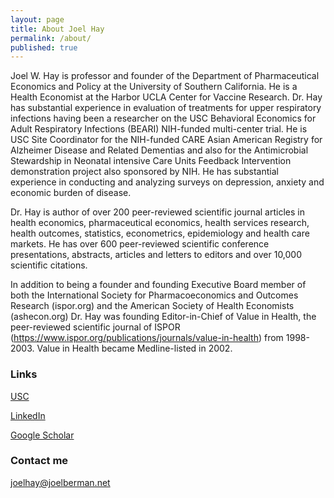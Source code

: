 ```yaml
---
layout: page
title: About Joel Hay
permalink: /about/
published: true
---
```

Joel W. Hay is professor and founder of the Department of Pharmaceutical Economics and Policy at the University of Southern California.  He is a Health Economist at the Harbor UCLA Center for Vaccine Research. Dr. Hay has substantial experience in evaluation of treatments for upper respiratory infections having been a researcher on the USC Behavioral Economics for Adult Respiratory Infections (BEARI) NIH-funded multi-center trial.  He is USC Site Coordinator for the NIH-funded CARE Asian American Registry for Alzheimer Disease and Related Dementias and also for the Antimicrobial Stewardship in Neonatal intensive Care Units Feedback Intervention demonstration project also sponsored by NIH.  He has substantial experience in conducting and analyzing surveys on depression, anxiety and economic burden of disease.

Dr. Hay is author of over 200 peer-reviewed scientific journal articles in health economics, pharmaceutical economics, health services research, health outcomes, statistics, econometrics, epidemiology and health care markets.  He has over 600 peer-reviewed scientific conference presentations, abstracts, articles and letters to editors and over 10,000 scientific citations.

In addition to being a founder and founding Executive Board member of both the International Society for Pharmacoeconomics and Outcomes Research (ispor.org) and the American Society of Health Economists (ashecon.org) Dr. Hay was founding Editor-in-Chief of Value in Health, the peer-reviewed scientific journal of ISPOR (https://www.ispor.org/publications/journals/value-in-health) from 1998-2003.  Value in Health became Medline-listed in 2002.

### Links
[USC](https://healthpolicy.usc.edu/author/joel-w-hay-ph-d/)  

[LinkedIn](https://www.linkedin.com/in/joelhay/)

[Google Scholar](https://scholar.google.com/citations?user=vKK2BxEAAAAJ&hl=en)  

### Contact me

[joelhay@joelberman.net](mailto:joelhay@joelberman.net)
